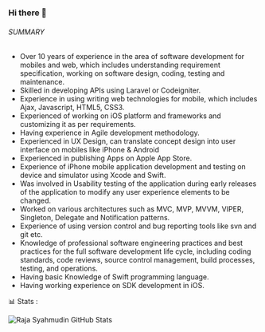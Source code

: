 ### Hi there 👋

###### SUMMARY

*	Over 10 years of experience in the area of software development for mobiles and web, which includes understanding requirement specification, working on software design, coding, testing and maintenance.
*	Skilled in developing APIs using Laravel or Codeigniter.
*	Experience in using writing web technologies for mobile, which includes  Ajax, Javascript, HTML5, CSS3.
*	Experienced of working on iOS platform and frameworks and customizing it as per requirements.
*	Having experience in Agile development methodology.
*	Experienced in UX Design, can translate concept design into user interface on mobiles like iPhone & Android
*	Experienced in publishing Apps on Apple App Store.
*	Experience of iPhone mobile application development and testing on device and simulator using Xcode and Swift.
*	Was involved in Usability testing of the application during early releases of the application to modify any user experience elements to be changed.
*	Worked on various architectures such as MVC, MVP, MVVM, VIPER, Singleton, Delegate and Notification patterns.
*	Experience of using version control and bug reporting tools like svn and git etc.
*	Knowledge of professional software engineering practices and best practices for the full software development life cycle, including coding standards, code reviews, source control management, build processes, testing, and operations.
*	Having basic Knowledge of Swift programming language.
*	Having working experience on SDK development in iOS.

📊 Stats :

![Raja Syahmudin GitHub Stats](https://github-readme-stats.vercel.app/api?username=rajaslucky89&show_icons=true)

<!--
**rajaslucky89/rajaslucky89** is a ✨ _special_ ✨ repository because its `README.md` (this file) appears on your GitHub profile.

Here are some ideas to get you started:

- 🔭 I’m currently working on ...
- 🌱 I’m currently learning ...
- 👯 I’m looking to collaborate on ...
- 🤔 I’m looking for help with ...
- 💬 Ask me about ...
- 📫 How to reach me: ...
- 😄 Pronouns: ...
- ⚡ Fun fact: ...
-->
